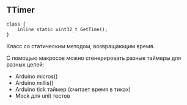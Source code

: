 ## TTimer

    class {
        inline static uint32_t GetTime();
    }

Класс со статическим методом, возвращающим время.

С помощью макросов можно сгенерировать разные таймеры для разных целей:
  * Arduino micros()
  * Arduino millis()
  * Arduino tick таймер (считает время в тиках)
  * Mock для unit тестов
